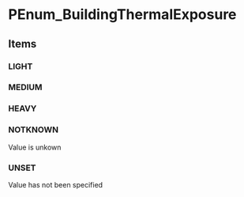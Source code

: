 # PEnum_BuildingThermalExposure

## Items

### LIGHT


### MEDIUM


### HEAVY


### NOTKNOWN
Value is unkown

### UNSET
Value has not been specified
